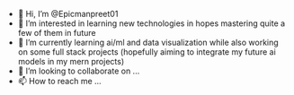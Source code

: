 - 👋 Hi, I’m @Epicmanpreet01
- 👀 I’m interested in learning new technologies in hopes mastering quite a few of them in future
- 🌱 I’m currently learning ai/ml and data visualization while also working on some full stack projects (hopefully aiming to integrate my future ai models in my mern projects)
- 💞️ I’m looking to collaborate on ...
- 📫 How to reach me ...

<!---
Epicmanpreet01/Epicmanpreet01 is a ✨ special ✨ repository because its `README.md` (this file) appears on your GitHub profile.
You can click the Preview link to take a look at your changes.
--->
